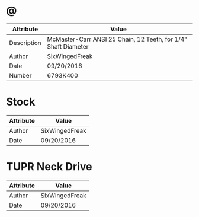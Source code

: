 # @
| Attribute | Value |
| ---  | ---     |
| Description | McMaster-Carr ANSI 25 Chain, 12 Teeth, for 1/4&quot; Shaft Diameter |
| Author | SixWingedFreak |
| Date | 09/20/2016 |
| Number | 6793K400 |
# Stock
| Attribute | Value |
| ---  | ---     |
| Author | SixWingedFreak |
| Date | 09/20/2016 |
# TUPR Neck Drive
| Attribute | Value |
| ---  | ---     |
| Author | SixWingedFreak |
| Date | 09/20/2016 |
